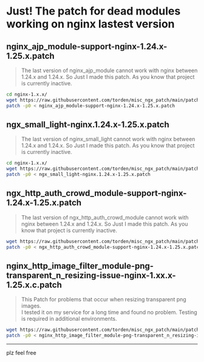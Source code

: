 
# Just! The patch for dead modules working on nginx lastest version


## nginx_ajp_module-support-nginx-1.24.x-1.25.x.patch

> The last version of nginx_ajp_module cannot work with nginx between 1.24.x and 1.24.x. 
> So Just I made this patch. 
> As you know that project is currently inactive.

```bash
cd nginx-1.x.x/
wget https://raw.githubusercontent.com/torden/misc_ngx_patch/main/patches/nginx_ajp_module-support-nginx-1.24.x-1.25.x.patch
patch -p0 < nginx_ajp_module-support-nginx-1.24.x-1.25.x.patch
```


## ngx_small_light-nginx.1.24.x-1.25.x.patch

> The last version of nginx_small_light cannot work with nginx between 1.24.x and 1.24.x. 
> So Just I made this patch. 
> As you know that project is currently inactive.

```bash
cd nginx-1.x.x/
wget https://raw.githubusercontent.com/torden/misc_ngx_patch/main/patches/ngx_small_light-nginx.1.24.x-1.25.x.patch
patch -p0 < ngx_small_light-nginx.1.24.x-1.25.x.patch
```


## ngx_http_auth_crowd_module-support-nginx-1.24.x-1.25.x.patch

> The last version of ngx_http_auth_crowd_module cannot work with nginx between 1.24.x and 1.24.x. 
> So Just I made this patch. 
> As you know that project is currently inactive.

```bash
wget https://raw.githubusercontent.com/torden/misc_ngx_patch/main/patches/ngx_http_auth_crowd_module-support-nginx-1.24.x-1.25.x.patch
patch -p0 < ngx_http_auth_crowd_module-support-nginx-1.24.x-1.25.x.patch
```


## nginx_http_image_filter_module-png-transparent_n_resizing-issue-nginx-1.xx.x-1.25.x.c.patch

> This Patch for problems that occur when resizing transparent png images.  
> I tested it on my service for a long time and found no problem. 
> Testing is required in additional environments.

```bash
wget https://raw.githubusercontent.com/torden/misc_ngx_patch/main/patches/nginx_http_image_filter_module-png-transparent_n_resizing-issue-nginx-1.xx.x-1.25.x.c.patch
patch -p0 < nginx_http_image_filter_module-png-transparent_n_resizing-issue-nginx-1.xx.x-1.25.x.c.patch
```


---

plz feel free
